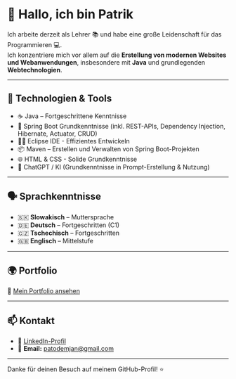 # 👋 Hallo, ich bin Patrik

Ich arbeite derzeit als Lehrer 📚 und habe eine große Leidenschaft für das Programmieren 💻.  
Ich konzentriere mich vor allem auf die **Erstellung von modernen Websites und Webanwendungen**, insbesondere mit **Java** und grundlegenden **Webtechnologien**.

---

## 💼 Technologien & Tools


- ☕ Java – Fortgeschrittene Kenntnisse
- 🌱 Spring Boot Grundkenntnisse (inkl. REST-APIs, Dependency Injection, Hibernate, Actuator, CRUD)
- 🧑‍💻 Eclipse IDE - Effizientes Entwickeln
- 📦 Maven – Erstellen und Verwalten von Spring Boot-Projekten
- 🌐 HTML & CSS - Solide Grundkenntnisse
- 🤖 ChatGPT / KI (Grundkenntnisse in Prompt-Erstellung & Nutzung)

---

## 🗣️ Sprachkenntnisse

- 🇸🇰 **Slowakisch** – Muttersprache  
- 🇩🇪 **Deutsch** – Fortgeschritten (C1)  
- 🇨🇿 **Tschechisch** – Fortgeschritten  
- 🇬🇧 **Englisch** – Mittelstufe  

---

## 🌍 Portfolio

🔗 [Mein Portfolio ansehen](https://patodemjan.github.io/Portfolio/index.html)

---

## 📫 Kontakt

- 💼 [LinkedIn-Profil](https://www.linkedin.com/in/patrik-demjan-90602429b/)
- 📧 **Email:** [patodemjan@gmail.com](mailto:patodemjan@gmail.com)
 

---

Danke für deinen Besuch auf meinem GitHub-Profil! ⭐  

